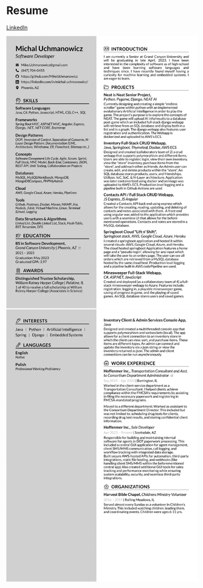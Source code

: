 # Resume
[LinkedIn](https://www.linkedin.com/in/michal-uchmanowicz/)


<img src="MICHAL_UCHMANOWICZ_RESUME-1.png">
<img src="MICHAL_UCHMANOWICZ_RESUME-2.png">

